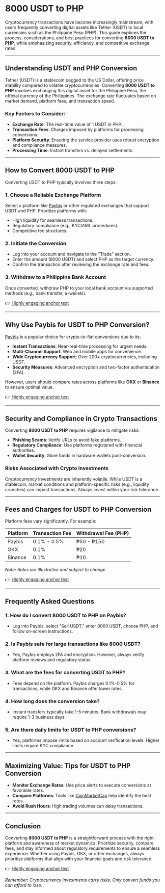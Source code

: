 # 8000 USDT to PHP  

Cryptocurrency transactions have become increasingly mainstream, with users frequently converting digital assets like Tether (USDT) to local currencies such as the Philippine Peso (PHP). This guide explores the process, considerations, and best practices for converting **8000 USDT to PHP**, while emphasizing security, efficiency, and competitive exchange rates.  

---

## Understanding USDT and PHP Conversion  

Tether (USDT) is a stablecoin pegged to the US Dollar, offering price stability compared to volatile cryptocurrencies. Converting **8000 USDT to PHP** involves exchanging this digital asset for the Philippine Peso, the official currency of the Philippines. The exchange rate fluctuates based on market demand, platform fees, and transaction speed.  

### Key Factors to Consider:  
- **Exchange Rate**: The real-time value of 1 USDT in PHP.  
- **Transaction Fees**: Charges imposed by platforms for processing conversions.  
- **Platform Security**: Ensuring the service provider uses robust encryption and compliance measures.  
- **Processing Time**: Instant transfers vs. delayed settlements.  

---

## How to Convert 8000 USDT to PHP  

Converting USDT to PHP typically involves three steps:  

### 1. **Choose a Reliable Exchange Platform**  
Select a platform like [Paybis](https://paybis.com/) or other regulated exchanges that support USDT and PHP. Prioritize platforms with:  
- High liquidity for seamless transactions.  
- Regulatory compliance (e.g., KYC/AML procedures).  
- Competitive fee structures.  

### 2. **Initiate the Conversion**  
- Log into your account and navigate to the "Trade" section.  
- Enter the amount (8000 USDT) and select PHP as the target currency.  
- Confirm the transaction after reviewing the exchange rate and fees.  

### 3. **Withdraw to a Philippine Bank Account**  
Once converted, withdraw PHP to your local bank account via supported methods (e.g., bank transfer, e-wallets).  

👉 [Highly engaging anchor text](https://bit.ly/okx-bonus)  

---

## Why Use Paybis for USDT to PHP Conversion?  

[Paybis](https://paybis.com/) is a popular choice for crypto-to-fiat conversions due to its:  
- **Instant Transactions**: Near-real-time processing for urgent needs.  
- **Multi-Channel Support**: Web and mobile apps for convenience.  
- **Wide Cryptocurrency Support**: Over 200+ cryptocurrencies, including USDT.  
- **Security Measures**: Advanced encryption and two-factor authentication (2FA).  

However, users should compare rates across platforms like **OKX** or **Binance** to ensure optimal value.  

👉 [Highly engaging anchor text](https://bit.ly/okx-bonus)  

---

## Security and Compliance in Crypto Transactions  

Converting **8000 USDT to PHP** requires vigilance to mitigate risks:  
- **Phishing Scams**: Verify URLs to avoid fake platforms.  
- **Regulatory Compliance**: Use platforms registered with financial authorities.  
- **Wallet Security**: Store funds in hardware wallets post-conversion.  

### Risks Associated with Crypto Investments  
Cryptocurrency investments are inherently volatile. While USDT is a stablecoin, market conditions and platform-specific risks (e.g., liquidity crunches) can impact transactions. Always invest within your risk tolerance.  

---

## Fees and Charges for USDT to PHP Conversion  

Platform fees vary significantly. For example:  

| Platform | Transaction Fee | Withdrawal Fee (PHP) |  
|----------|------------------|-----------------------|  
| Paybis   | 0.1% - 0.5%      | ₱50 - ₱150           |  
| OKX      | 0.1%             | ₱20                  |  
| Binance  | 0.1%             | ₱10                  |  

*Note: Rates are illustrative and subject to change.*  

👉 [Highly engaging anchor text](https://bit.ly/okx-bonus)  

---

## Frequently Asked Questions  

### 1. **How do I convert 8000 USDT to PHP on Paybis?**  
   - Log into Paybis, select "Sell USDT," enter 8000 USDT, choose PHP, and follow on-screen instructions.  

### 2. **Is Paybis safe for large transactions like 8000 USDT?**  
   - Yes, Paybis employs 2FA and encryption. However, always verify platform reviews and regulatory status.  

### 3. **What are the fees for converting USDT to PHP?**  
   - Fees depend on the platform. Paybis charges 0.1%-0.5% for transactions, while OKX and Binance offer lower rates.  

### 4. **How long does the conversion take?**  
   - Instant transfers typically take 1-5 minutes. Bank withdrawals may require 1-3 business days.  

### 5. **Are there daily limits for USDT to PHP conversions?**  
   - Yes, platforms impose limits based on account verification levels. Higher limits require KYC compliance.  

---

## Maximizing Value: Tips for USDT to PHP Conversion  

- **Monitor Exchange Rates**: Use price alerts to execute conversions at favorable rates.  
- **Compare Platforms**: Tools like [CoinMarketCap](https://coinmarketcap.com/) help identify the best rates.  
- **Avoid Rush Hours**: High trading volumes can delay transactions.  

---

## Conclusion  

Converting **8000 USDT to PHP** is a straightforward process with the right platform and awareness of market dynamics. Prioritize security, compare fees, and stay informed about regulatory requirements to ensure a seamless experience. Whether using Paybis, OKX, or other exchanges, always prioritize platforms that align with your financial goals and risk tolerance.  

👉 [Highly engaging anchor text](https://bit.ly/okx-bonus)  

*Remember: Cryptocurrency investments carry risks. Only convert funds you can afford to lose.*
